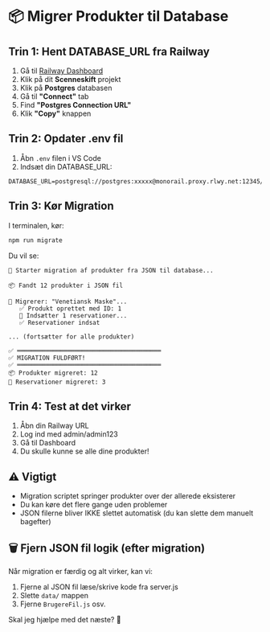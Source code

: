 # 📦 Migrer Produkter til Database

## Trin 1: Hent DATABASE_URL fra Railway

1. Gå til [Railway Dashboard](https://railway.app/dashboard)
2. Klik på dit **Scenneskift** projekt
3. Klik på **Postgres** databasen
4. Gå til **"Connect"** tab  
5. Find **"Postgres Connection URL"**
6. Klik **"Copy"** knappen

## Trin 2: Opdater .env fil

1. Åbn `.env` filen i VS Code
2. Indsæt din DATABASE_URL:

```env
DATABASE_URL=postgresql://postgres:xxxxx@monorail.proxy.rlwy.net:12345/railway
```

## Trin 3: Kør Migration

I terminalen, kør:

```bash
npm run migrate
```

Du vil se:

```
🚀 Starter migration af produkter fra JSON til database...

📦 Fandt 12 produkter i JSON fil

📝 Migrerer: "Venetiansk Maske"...
   ✅ Produkt oprettet med ID: 1
   📅 Indsætter 1 reservationer...
   ✅ Reservationer indsat

... (fortsætter for alle produkter)

✅ ════════════════════════════════════════
✅ MIGRATION FULDFØRT!
✅ ════════════════════════════════════════
📦 Produkter migreret: 12
📅 Reservationer migreret: 3
```

## Trin 4: Test at det virker

1. Åbn din Railway URL
2. Log ind med admin/admin123
3. Gå til Dashboard
4. Du skulle kunne se alle dine produkter!

## ⚠️ Vigtigt

- Migration scriptet springer produkter over der allerede eksisterer
- Du kan køre det flere gange uden problemer
- JSON filerne bliver IKKE slettet automatisk (du kan slette dem manuelt bagefter)

## 🗑️ Fjern JSON fil logik (efter migration)

Når migration er færdig og alt virker, kan vi:
1. Fjerne al JSON fil læse/skrive kode fra server.js
2. Slette `data/` mappen
3. Fjerne `BrugereFil.js` osv.

Skal jeg hjælpe med det næste? 🚀
